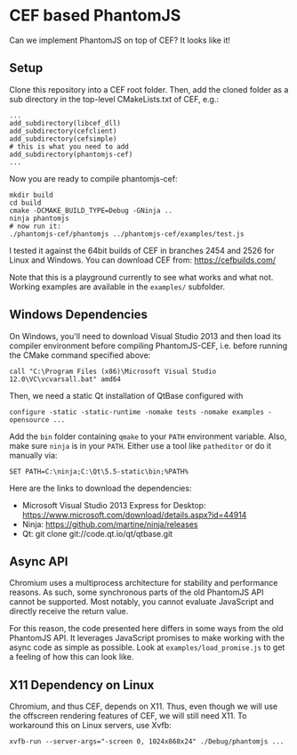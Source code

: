 # CEF based PhantomJS

Can we implement PhantomJS on top of CEF? It looks like it!

## Setup

Clone this repository into a CEF root folder. Then, add the cloned folder as a
sub directory in the top-level CMakeLists.txt of CEF, e.g.:

    ...
    add_subdirectory(libcef_dll)
    add_subdirectory(cefclient)
    add_subdirectory(cefsimple)
    # this is what you need to add
    add_subdirectory(phantomjs-cef)
    ...

Now you are ready to compile phantomjs-cef:

    mkdir build
    cd build
    cmake -DCMAKE_BUILD_TYPE=Debug -GNinja ..
    ninja phantomjs
    # now run it:
    ./phantomjs-cef/phantomjs ../phantomjs-cef/examples/test.js

I tested it against the 64bit builds of CEF in branches 2454 and 2526 for Linux
and Windows. You can download CEF from: https://cefbuilds.com/

Note that this is a playground currently to see what works and what not. Working
examples are available in the `examples/` subfolder.

## Windows Dependencies

On Windows, you'll need to download Visual Studio 2013 and then load its compiler
environment before compiling PhantomJS-CEF, i.e. before running the CMake command
specified above:

    call "C:\Program Files (x86)\Microsoft Visual Studio 12.0\VC\vcvarsall.bat" amd64

Then, we need a static Qt installation of QtBase configured with

    configure -static -static-runtime -nomake tests -nomake examples -opensource ...

Add the `bin` folder containing `qmake` to your `PATH` environment
variable. Also, make sure `ninja` is in your `PATH`.
Either use a tool like `patheditor` or do it manually via:

    SET PATH=C:\ninja;C:\Qt\5.5-static\bin;%PATH%

Here are the links to download the dependencies:

* Microsoft Visual Studio 2013 Express for Desktop: https://www.microsoft.com/download/details.aspx?id=44914
* Ninja: https://github.com/martine/ninja/releases
* Qt: git clone git://code.qt.io/qt/qtbase.git

## Async API

Chromium uses a multiprocess architecture for stability and performance reasons.
As such, some synchronous parts of the old PhantomJS API cannot be supported.
Most notably, you cannot evaluate JavaScript and directly receive the return
value.

For this reason, the code presented here differs in some ways from the old
PhantomJS API. It leverages JavaScript promises to make working with the async
code as simple as possible. Look at `examples/load_promise.js` to get a feeling
of how this can look like.

## X11 Dependency on Linux

Chromium, and thus CEF, depends on X11. Thus, even though we will use the
offscreen rendering features of CEF, we will still need X11. To workaround this
on Linux servers, use Xvfb:

    xvfb-run --server-args="-screen 0, 1024x868x24" ./Debug/phantomjs ...
